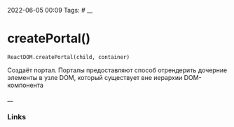 2022-06-05 00:09
Tags: #
__
# createPortal()
```
ReactDOM.createPortal(child, container)
```

Создаёт портал. Порталы предоставляют способ отрендерить дочерние элементы в узле DOM, который существует вне иерархии DOM-компонента

__
### Links
